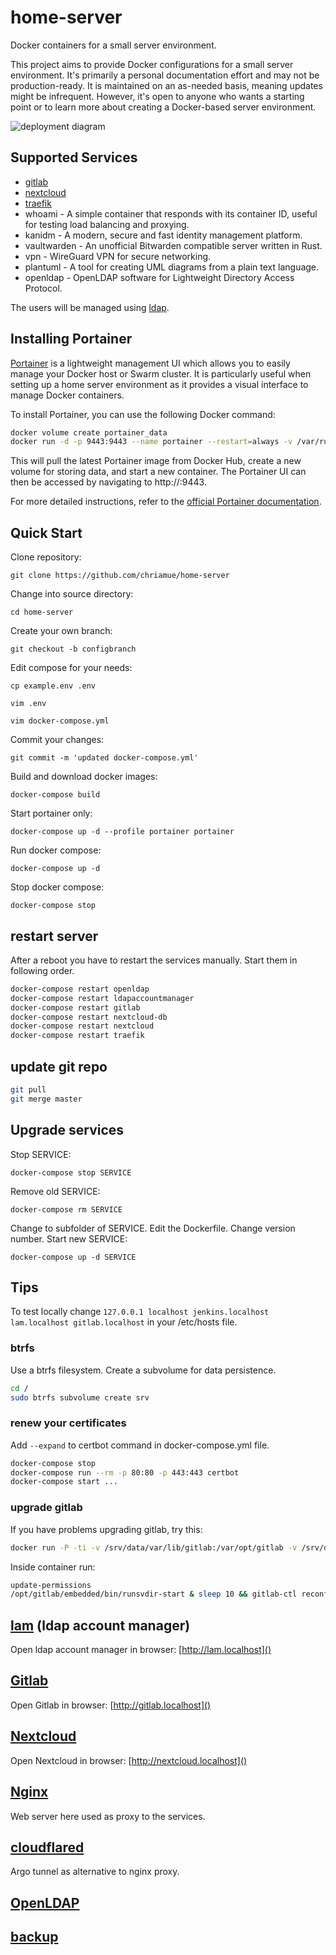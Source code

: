 # home-server
Docker containers for a small server environment.

This project aims to provide Docker configurations for a small server environment. It's primarily a personal documentation effort and may not be production-ready. It is maintained on an as-needed basis, meaning updates might be infrequent. However, it's open to anyone who wants a starting point or to learn more about creating a Docker-based server environment.

![deployment diagram](https://www.plantuml.com/plantuml/proxy?cache=no&src=https://raw.githubusercontent.com/chriamue/home-server/master/deployment.puml)

## Supported Services

* [gitlab](https://en.wikipedia.org/wiki/GitLab)
* [nextcloud](https://en.wikipedia.org/wiki/Nextcloud)
* [traefik](https://en.wikipedia.org/wiki/Traefik)
* whoami - A simple container that responds with its container ID, useful for testing load balancing and proxying.
* kanidm - A modern, secure and fast identity management platform.
* vaultwarden - An unofficial Bitwarden compatible server written in Rust.
* vpn - WireGuard VPN for secure networking.
* plantuml - A tool for creating UML diagrams from a plain text language.
* openldap - OpenLDAP software for Lightweight Directory Access Protocol.

The users will be managed using [ldap](https://en.wikipedia.org/wiki/Lightweight_Directory_Access_Protocol).

## Installing Portainer

[Portainer](https://www.portainer.io/) is a lightweight management UI which allows you to easily manage your Docker host or Swarm cluster. It is particularly useful when setting up a home server environment as it provides a visual interface to manage Docker containers.

To install Portainer, you can use the following Docker command:

```bash
docker volume create portainer_data
docker run -d -p 9443:9443 --name portainer --restart=always -v /var/run/docker.sock:/var/run/docker.sock -v portainer_data:/data portainer/portainer-ce:2.19.3
```

This will pull the latest Portainer image from Docker Hub, create a new volume for storing data, and start a new container. The Portainer UI can then be accessed by navigating to http://<your-server-ip>:9443.

For more detailed instructions, refer to the [official Portainer documentation](https://docs.portainer.io).

## Quick Start

Clone repository:

```git clone https://github.com/chriamue/home-server```

Change into source directory:

```cd home-server```

Create your own branch:

```git checkout -b configbranch```

Edit compose for your needs:

```cp example.env .env```

```vim .env```

```vim docker-compose.yml```

Commit your changes:

```git commit -m 'updated docker-compose.yml'```

Build and download docker images:

```docker-compose build```

Start portainer only:

```docker-compose up -d --profile portainer portainer```

Run docker compose:

```docker-compose up -d```

Stop docker compose:

```docker-compose stop```

## restart server

After a reboot you have to restart the services manually.
Start them in following order.

```bash
docker-compose restart openldap
docker-compose restart ldapaccountmanager
docker-compose restart gitlab
docker-compose restart nextcloud-db
docker-compose restart nextcloud
docker-compose restart traefik
```

## update git repo

```bash
git pull
git merge master
```

## Upgrade services

Stop SERVICE:

```docker-compose stop SERVICE```

Remove old SERVICE:

```docker-compose rm SERVICE```

Change to subfolder of SERVICE.
Edit the Dockerfile.
Change version number.
Start new SERVICE:

```docker-compose up -d SERVICE```

## Tips

To test locally change `127.0.0.1 localhost jenkins.localhost lam.localhost gitlab.localhost`
in your /etc/hosts file.

### btrfs

Use a btrfs filesystem.
Create a subvolume for data persistence.

```bash
cd /
sudo btrfs subvolume create srv
```

### renew your certificates

Add ```--expand``` to certbot command in docker-compose.yml file.

```bash
docker-compose stop
docker-compose run --rm -p 80:80 -p 443:443 certbot
docker-compose start ...
```

### upgrade gitlab

If you have problems upgrading gitlab, try this:

```bash
docker run -P -ti -v /srv/data/var/lib/gitlab:/var/opt/gitlab -v /srv/data/etc/gitlab:/etc/gitlab -v /srv/data/var/log/gitlab:/var/log/gitlab --rm gitlab/gitlab-ce bash
```

Inside container run:

```bash
update-permissions
/opt/gitlab/embedded/bin/runsvdir-start & sleep 10 && gitlab-ctl reconfigure
```

## [lam](ldap-account-manager/README.md) (ldap account manager)

Open ldap account manager in browser: [http://lam.localhost]()

## [Gitlab](gitlab/README.md)

Open Gitlab in browser: [http://gitlab.localhost]()

## [Nextcloud](nextcloud/README.md)

Open Nextcloud in browser: [http://nextcloud.localhost]()

## [Nginx](nginx/README.md)

Web server here used as proxy to the services.

## [cloudflared](cloudflared/README.md)

Argo tunnel as alternative to nginx proxy.

## [OpenLDAP](openldap/README.md)

## [backup](backup/README.md)
